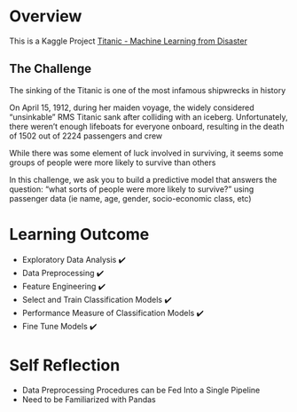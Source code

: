 # Overview
This is a Kaggle Project [Titanic - Machine Learning from Disaster](https://www.kaggle.com/c/titanic)

## The Challenge
The sinking of the Titanic is one of the most infamous shipwrecks in history

On April 15, 1912, during her maiden voyage, the widely considered “unsinkable” RMS Titanic sank after colliding with an iceberg. Unfortunately, there weren’t enough lifeboats for everyone onboard, resulting in the death of 1502 out of 2224 passengers and crew

While there was some element of luck involved in surviving, it seems some groups of people were more likely to survive than others

In this challenge, we ask you to build a predictive model that answers the question: “what sorts of people were more likely to survive?” using passenger data (ie name, age, gender, socio-economic class, etc)

# Learning Outcome
* Exploratory Data Analysis ✔️
* Data Preprocessing ✔️
* Feature Engineering ✔️
* Select and Train Classification Models ✔️
* Performance Measure of Classification Models ✔️
* Fine Tune Models ✔️

# Self Reflection
* Data Preprocessing Procedures can be Fed Into a Single Pipeline
* Need to be Familiarized with Pandas
